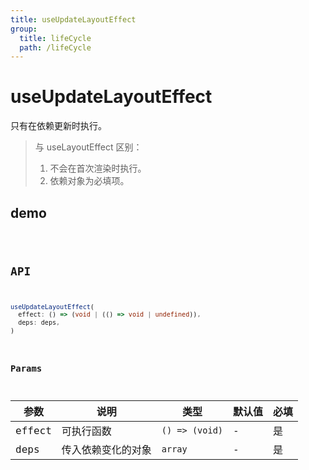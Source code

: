 ```yaml
---
title: useUpdateLayoutEffect
group:
  title: lifeCycle
  path: /lifeCycle
---
```


# useUpdateLayoutEffect

只有在依赖更新时执行。

> 与 useLayoutEffect 区别：
>
> 1. 不会在首次渲染时执行。
> 2. 依赖对象为必填项。

## demo

<code src="./Demo/index.tsx"/>

## API

```typescript
useUpdateLayoutEffect(
  effect: () => (void | (() => void | undefined)),
  deps: deps,
)
```

### Params

| **参数** | **说明**           | **类型**       | **默认值** | 必填 |
| -------- | ------------------ | -------------- | ---------- | ---- |
| effect   | 可执行函数         | `() => (void)` | -          | 是   |
| deps     | 传入依赖变化的对象 | `array`        | -          | 是   |
